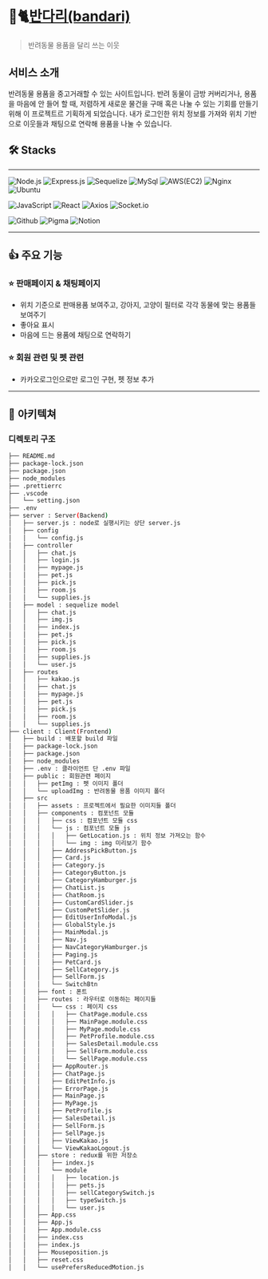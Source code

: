 # 🦮🐈<a href="https://bandari.store/">반다리(bandari)</a>
> 반려동물 용품을 달리 쓰는 이웃

## 서비스 소개
반려동물 용품을 중고거래할 수 있는 사이트입니다. 반려 동물이 금방 커버리거나, 용품을 마음에 안 들어 할 때, 
저렴하게 새로운 물건을 구매 혹은 나눌 수 있는 기회를 만들기 위해 이 프로젝트르 기획하게 되었습니다. 내가 로그인한
위치 정보를 가져와 위치 기반으로 이웃들과 채팅으로 연락해 용품을 나눌 수 있습니다.


## 🛠️ Stacks 
---
![Node.js](https://img.shields.io/badge/-Node.js-%23339933)
![Express.js](https://img.shields.io/badge/-Expess.js-%23000000)
![Sequelize](https://img.shields.io/badge/-Sequelize-%2352B0E7)
![MySql](https://img.shields.io/badge/-Mysql-%234479A1)
![AWS(EC2)](https://img.shields.io/badge/-AWS(EC2)-%23232F3E)
![Nginx](https://img.shields.io/badge/-Nginx-%23009639)
![Ubuntu](https://img.shields.io/badge/-Ubuntu-%23E95420)

![JavaScript](https://img.shields.io/badge/-JavaScript-%23F7DF1E)
![React](https://img.shields.io/badge/-React-%23117ACA)
![Axios](https://img.shields.io/badge/-Axios-%235A29E4)
![Socket.io](https://img.shields.io/badge/-Socket.io-%23%23010101)

![Github](https://img.shields.io/badge/-Github-%23181717)
![Pigma](https://img.shields.io/badge/-Pigma-%23F24E1E)
![Notion](https://img.shields.io/badge/-Notion-%23000000)

---
## 👍 주요 기능 

### ⭐️ 판매페이지 & 채팅페이지
- 위치 기준으로 판매용품 보여주고, 강아지, 고양이 필터로 각각 동물에 맞는 용품들 보여주기
- 좋아요 표시
- 마음에 드는 용품에 채팅으로 연락하기

### ⭐️ 회원 관련 및 펫 관련
- 카카오로그인으로만 로그인 구현, 펫 정보 추가

---
## 📌 아키텍쳐

### 디렉토리 구조
```bash
├── README.md
├── package-lock.json
├── package.json
├── node_modules
├── .prettierrc
├── .vscode
│   └── setting.json
├── .env
├── server : Server(Backend)
│   ├── server.js : node로 실행시키는 상단 server.js
│   ├── config 
│   │   └── config.js
│   ├── controller 
│   │   ├── chat.js
│   │   ├── login.js
│   │   ├── mypage.js
│   │   ├── pet.js
│   │   ├── pick.js
│   │   ├── room.js
│   │   └── supplies.js
│   ├── model : sequelize model 
│   │   ├── chat.js
│   │   ├── img.js
│   │   ├── index.js
│   │   ├── pet.js
│   │   ├── pick.js
│   │   ├── room.js
│   │   ├── supplies.js
│   │   └── user.js
│   ├── routes  
│   │   ├── kakao.js
│   │   ├── chat.js
│   │   ├── mypage.js
│   │   ├── pet.js
│   │   ├── pick.js
│   │   ├── room.js
│   │   └── supplies.js
├── client : Client(Frontend)
│   ├── build : 배포할 build 파일
│   ├── package-lock.json
│   ├── package.json
│   ├── node_modules
│   ├── .env : 클라이언트 단 .env 파일
│   ├── public : 회원관련 페이지
│   │   ├── petImg : 펫 이미지 폴더
│   │   └── uploadImg : 반려동물 용품 이미지 폴더
│   ├── src
│   │   ├── assets : 프로젝트에서 필요한 이미지들 폴더
│   │   ├── components : 컴포넌트 모듈
│   │   │   ├── css : 컴포넌트 모듈 css
│   │   │   └── js : 컴포넌트 모듈 js
│   │   │   │   ├── GetLocation.js : 위치 정보 가져오는 함수
│   │   │   │   └── img : img 미리보기 함수
│   │   │   ├── AddressPickButton.js
│   │   │   ├── Card.js
│   │   │   ├── Category.js
│   │   │   ├── CategoryButton.js
│   │   │   ├── CategoryHamburger.js
│   │   │   ├── ChatList.js
│   │   │   ├── ChatRoom.js
│   │   │   ├── CustomCardSlider.js
│   │   │   ├── CustomPetSlider.js
│   │   │   ├── EditUserInfoModal.js
│   │   │   ├── GlobalStyle.js
│   │   │   ├── MainModal.js
│   │   │   ├── Nav.js
│   │   │   ├── NavCategoryHamburger.js
│   │   │   ├── Paging.js
│   │   │   ├── PetCard.js
│   │   │   ├── SellCategory.js
│   │   │   ├── SellForm.js
│   │   │   └── SwitchBtn 
│   │   ├── font : 폰트
│   │   ├── routes : 라우터로 이동하는 페이지들
│   │   │   └── css : 페이지 css
│   │   │   │   ├── ChatPage.module.css
│   │   │   │   ├── MainPage.module.css
│   │   │   │   ├── MyPage.module.css
│   │   │   │   ├── PetProfile.module.css
│   │   │   │   ├── SalesDetail.module.css
│   │   │   │   ├── SellForm.module.css
│   │   │   │   └── SellPage.module.css
│   │   │   ├── AppRouter.js
│   │   │   ├── ChatPage.js
│   │   │   ├── EditPetInfo.js
│   │   │   ├── ErrorPage.js
│   │   │   ├── MainPage.js
│   │   │   ├── MyPage.js
│   │   │   ├── PetProfile.js
│   │   │   ├── SalesDetail.js
│   │   │   ├── SellForm.js
│   │   │   ├── SellPage.js
│   │   │   ├── ViewKakao.js
│   │   │   └── ViewKakaoLogout.js
│   │   ├── store : redux를 위한 저장소
│   │   │   ├── index.js
│   │   │   └── module
│   │   │   │   ├── location.js
│   │   │   │   ├── pets.js
│   │   │   │   ├── sellCategorySwitch.js
│   │   │   │   ├── typeSwitch.js
│   │   │   │   └── user.js
│   │   ├── App.css
│   │   ├── App.js
│   │   ├── App.module.css
│   │   ├── index.css
│   │   ├── index.js
│   │   ├── Mouseposition.js
│   │   ├── reset.css
│   │   └── usePrefersReducedMotion.js


```
